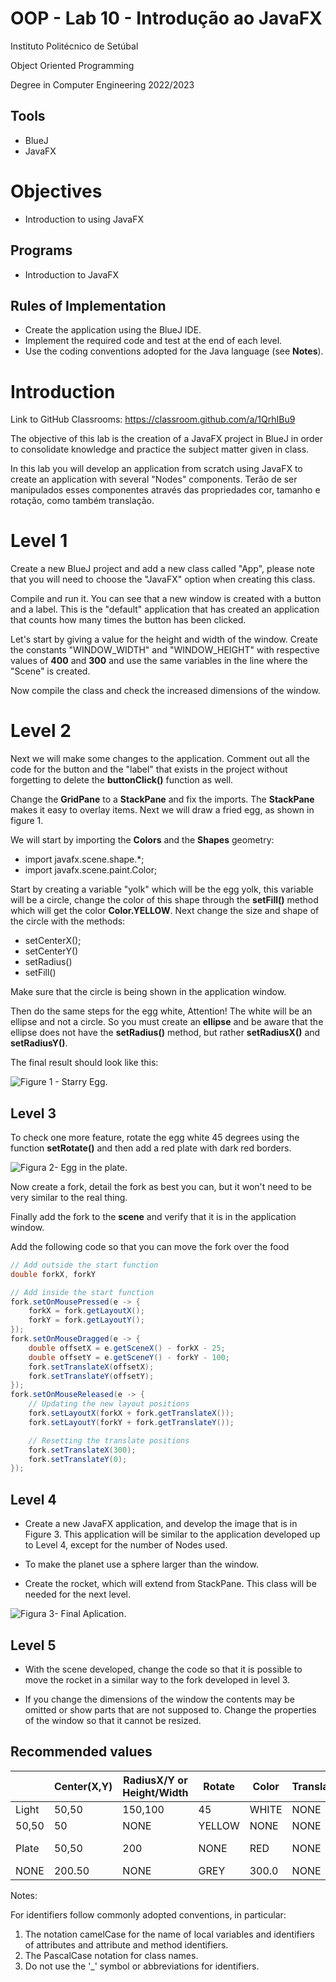 # OOP - Lab 10 - Introdução ao JavaFX

Instituto Politécnico de Setúbal

Object Oriented Programming

Degree in Computer Engineering 2022/2023

## Tools
* BlueJ
* JavaFX

# Objectives
* Introduction to using JavaFX

## Programs
* Introduction to JavaFX

## Rules of Implementation
* Create the application using the BlueJ IDE.
* Implement the required code and test at the end of each level.
* Use the coding conventions adopted for the Java language (see **Notes**).


# Introduction

Link to GitHub Classrooms: <a href="https://classroom.github.com/a/1QrhIBu9">https://classroom.github.com/a/1QrhIBu9</a>

The objective of this lab is the creation of a JavaFX project in BlueJ in order to consolidate knowledge and practice the subject matter given in class.

In this lab you will develop an application from scratch using JavaFX to create an application with several "Nodes" components. Terão de ser manipulados esses componentes através das propriedades cor, tamanho e rotação, como também translação.

# Level 1

Create a new BlueJ project and add a new class called "App", please note that you will need to choose the "JavaFX" option when creating this class.

Compile and run it. You can see that a new window is created with a button and a label. This is the "default" application that has created an application that counts how many times the button has been clicked.

Let's start by giving a value for the height and width of the window. Create the constants "WINDOW_WIDTH" and "WINDOW_HEIGHT" with respective values of **400** and **300** and use the same variables in the line where the "Scene" is created.

Now compile the class and check the increased dimensions of the window.

# Level 2

Next we will make some changes to the application. Comment out all the code for the button and the "label" that exists in the project without forgetting to delete the **buttonClick()** function as well.

Change the **GridPane** to a **StackPane** and fix the imports. The **StackPane** makes it easy to overlay items. Next we will draw a fried egg, as shown in figure 1.

We will start by importing the **Colors** and the **Shapes** geometry: 
* import javafx.scene.shape.*;
* import javafx.scene.paint.Color;

Start by creating a variable "yolk" which will be the egg yolk, this variable will be a circle, change the color of this shape through the **setFill()** method which will get the color **Color.YELLOW**. Next change the size and shape of the circle with the methods:
* setCenterX();
* setCenterY()
* setRadius()
* setFill()

Make sure that the circle is being shown in the application window.

Then do the same steps for the egg white, 
Attention! The white will be an ellipse and not a circle. So you must create an **ellipse** and be aware that the ellipse does not have the **setRadius()** method, but rather **setRadiusX()** and **setRadiusY()**.

The final result should look like this:

![Figure 1 - Starry Egg.](Ovo.PNG)
## Level 3

To check one more feature, rotate the egg white 45 degrees using the function **setRotate()** and then add a red plate with dark red borders.

![Figura 2- Egg in the plate.](./Ovo%20no%20prato.PNG)


Now create a fork, detail the fork as best you can, but it won't need to be very similar to the real thing.

Finally add the fork to the **scene** and verify that it is in the application window.

Add the following code so that you can move the fork over the food

```java
// Add outside the start function
double forkX, forkY

// Add inside the start function
fork.setOnMousePressed(e -> {
    forkX = fork.getLayoutX();
    forkY = fork.getLayoutY();
});
fork.setOnMouseDragged(e -> {
    double offsetX = e.getSceneX() - forkX - 25;
    double offsetY = e.getSceneY() - forkY - 100;
    fork.setTranslateX(offsetX);
    fork.setTranslateY(offsetY);
});
fork.setOnMouseReleased(e -> {
    // Updating the new layout positions
    fork.setLayoutX(forkX + fork.getTranslateX());
    fork.setLayoutY(forkY + fork.getTranslateY());

    // Resetting the translate positions
    fork.setTranslateX(300);
    fork.setTranslateY(0);
});

```

## Level 4

* Create a new JavaFX application, and develop the image that is in Figure 3. This application will be similar to the application developed up to Level 4, except for the number of Nodes used.

* To make the planet use a sphere larger than the window.

* Create the rocket, which will extend from StackPane. This class will be needed for the next level.

![Figura 3- Final Aplication.](./Foguete.PNG)

## Level 5

* With the scene developed, change the code so that it is possible to move the rocket in a similar way to the fork developed in level 3.

* If you change the dimensions of the window the contents may be omitted or show parts that are not supposed to. Change the properties of the window so that it cannot be resized.

## Recommended values

| | Center(X,Y) | RadiusX/Y or Height/Width | Rotate | Color | Translate(X,Y) | Stroke |
|-------|-------------|---------------------------|--------|--------|----------------|-------------|
| Light | 50,50 | 150,100 | 45 | WHITE | NONE | NONE |
| 50,50 | 50 | NONE | YELLOW | NONE | NONE |
| Plate | 50,50 | 200 | NONE | RED | NONE | 50, DARKRED |
| NONE | 200.50 | NONE | GREY | 300.0 | NONE |


Notes:

For identifiers follow commonly adopted conventions, in particular:
1. The notation camelCase for the name of local variables and identifiers of attributes and
attribute and method identifiers.
2. The PascalCase notation for class names.
3. Do not use the '_' symbol or abbreviations for identifiers.

